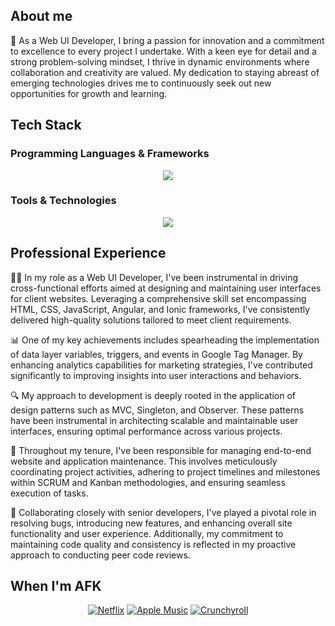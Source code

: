 
## About me

🌟 As a Web UI Developer, I bring a passion for innovation and a commitment to excellence to every project I undertake. With a keen eye for detail and a strong problem-solving mindset, I thrive in dynamic environments where collaboration and creativity are valued. My dedication to staying abreast of emerging technologies drives me to continuously seek out new opportunities for growth and learning.


## Tech Stack

<h3>Programming Languages & Frameworks</h3>

<p align="center">
  <a href="https://skillicons.dev">
    <img src="https://skillicons.dev/icons?i=angular,javascript,ts,nodejs,html,css,sass" />
  </a>
</p>

<h3>Tools & Technologies</h3>

<p align="center">
  <a href="https://skillicons.dev">
    <img src="https://skillicons.dev/icons?i=git,github,bitbucket,mongodb,postman,vscode" />
  </a>
</p>


## Professional Experience

👨‍💻 In my role as a Web UI Developer, I've been instrumental in driving cross-functional efforts aimed at designing and maintaining user interfaces for client websites. Leveraging a comprehensive skill set encompassing HTML, CSS, JavaScript, Angular, and Ionic frameworks, I've consistently delivered high-quality solutions tailored to meet client requirements.

📊 One of my key achievements includes spearheading the implementation of data layer variables, triggers, and events in Google Tag Manager. By enhancing analytics capabilities for marketing strategies, I've contributed significantly to improving insights into user interactions and behaviors.

🔍 My approach to development is deeply rooted in the application of design patterns such as MVC, Singleton, and Observer. These patterns have been instrumental in architecting scalable and maintainable user interfaces, ensuring optimal performance across various projects.

🚀 Throughout my tenure, I've been responsible for managing end-to-end website and application maintenance. This involves meticulously coordinating project activities, adhering to project timelines and milestones within SCRUM and Kanban methodologies, and ensuring seamless execution of tasks.

🤝 Collaborating closely with senior developers, I've played a pivotal role in resolving bugs, introducing new features, and enhancing overall site functionality and user experience. Additionally, my commitment to maintaining code quality and consistency is reflected in my proactive approach to conducting peer code reviews.

## When I'm AFK

<p align="center">
    <a href="https://www.netflix.com"><img src="https://img.shields.io/badge/-Netflix-E50914?style=flat-square&logo=netflix&logoColor=white" alt="Netflix"></a>
    <a href="https://music.apple.com"><img src="https://img.shields.io/badge/-Apple%20Music-FF2D55?style=flat-square&logo=apple-music&logoColor=white" alt="Apple Music"></a>
    <a href="https://www.crunchyroll.com"><img src="https://img.shields.io/badge/-Crunchyroll-FF7F00?style=flat-square&logo=crunchyroll&logoColor=white" alt="Crunchyroll"></a>
</p>





<!--
**rachcampitos/rachcampitos** is a ✨ _special_ ✨ repository because its `README.md` (this file) appears on your GitHub profile.

Here are some ideas to get you started:

- 🔭 I’m currently working on ...
- 🌱 I’m currently learning ...
- 👯 I’m looking to collaborate on ...
- 🤔 I’m looking for help with ...
- 💬 Ask me about ...
- 📫 How to reach me: ...
- 😄 Pronouns: ...
- ⚡ Fun fact: ...
-->
